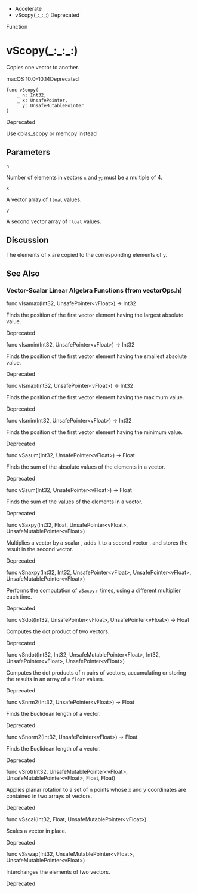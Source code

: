 

- Accelerate
-  vScopy(\_:\_:\_:) Deprecated

Function

# vScopy(\_:\_:\_:)

Copies one vector to another.

macOS 10.0–10.14Deprecated

``` source
func vScopy(
    _ n: Int32,
    _ x: UnsafePointer,
    _ y: UnsafeMutablePointer
)
```

Deprecated

Use cblas_scopy or memcpy instead

## Parameters 

`n`  

Number of elements in vectors `x` and `y`; must be a multiple of 4.

`x`  

A vector array of `float` values.

`y`  

A second vector array of `float` values.

## Discussion

The elements of `x` are copied to the corresponding elements of `y`.

## See Also

### Vector-Scalar Linear Algebra Functions (from vectorOps.h)

func vIsamax(Int32, UnsafePointer&lt;vFloat>) -> Int32

Finds the position of the first vector element having the largest absolute value.

Deprecated

func vIsamin(Int32, UnsafePointer&lt;vFloat>) -> Int32

Finds the position of the first vector element having the smallest absolute value.

Deprecated

func vIsmax(Int32, UnsafePointer&lt;vFloat>) -> Int32

Finds the position of the first vector element having the maximum value.

Deprecated

func vIsmin(Int32, UnsafePointer&lt;vFloat>) -> Int32

Finds the position of the first vector element having the minimum value.

Deprecated

func vSasum(Int32, UnsafePointer&lt;vFloat>) -> Float

Finds the sum of the absolute values of the elements in a vector.

Deprecated

func vSsum(Int32, UnsafePointer&lt;vFloat>) -> Float

Finds the sum of the values of the elements in a vector.

Deprecated

func vSaxpy(Int32, Float, UnsafePointer&lt;vFloat>, UnsafeMutablePointer&lt;vFloat>)

Multiplies a vector by a scalar , adds it to a second vector , and stores the result in the second vector.

Deprecated

func vSnaxpy(Int32, Int32, UnsafePointer&lt;vFloat>, UnsafePointer&lt;vFloat>, UnsafeMutablePointer&lt;vFloat>)

Performs the computation of `vSaxpy` `n` times, using a different multiplier each time.

Deprecated

func vSdot(Int32, UnsafePointer&lt;vFloat>, UnsafePointer&lt;vFloat>) -> Float

Computes the dot product of two vectors.

Deprecated

func vSndot(Int32, Int32, UnsafeMutablePointer&lt;Float>, Int32, UnsafePointer&lt;vFloat>, UnsafePointer&lt;vFloat>)

Computes the dot products of n pairs of vectors, accumulating or storing the results in an array of `n` `float` values.

Deprecated

func vSnrm2(Int32, UnsafePointer&lt;vFloat>) -> Float

Finds the Euclidean length of a vector.

Deprecated

func vSnorm2(Int32, UnsafePointer&lt;vFloat>) -> Float

Finds the Euclidean length of a vector.

Deprecated

func vSrot(Int32, UnsafeMutablePointer&lt;vFloat>, UnsafeMutablePointer&lt;vFloat>, Float, Float)

Applies planar rotation to a set of n points whose x and y coordinates are contained in two arrays of vectors.

Deprecated

func vSscal(Int32, Float, UnsafeMutablePointer&lt;vFloat>)

Scales a vector in place.

Deprecated

func vSswap(Int32, UnsafeMutablePointer&lt;vFloat>, UnsafeMutablePointer&lt;vFloat>)

Interchanges the elements of two vectors.

Deprecated

